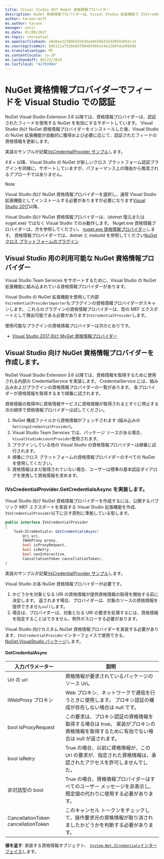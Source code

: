 ```yaml
---
title: Visual Studio 向け NuGet 資格情報プロバイダー
description: NuGet 資格情報プロバイダーは、Visual Studio 拡張機能で IVsCredentialProvider インターフェイスを実装することによって、フィードで認証します。
author: karann-msft
ms.author: karann
manager: unnir
ms.date: 01/09/2017
ms.topic: conceptual
ms.openlocfilehash: e8d8ae22300b55b93badb65864163d959105dca2
ms.sourcegitcommit: 8d5121af528e68789485405e24e2100fda2868d6
ms.translationtype: MT
ms.contentlocale: ja-JP
ms.lasthandoff: 08/23/2018
ms.locfileid: "42793904"
---
```

# <a name="authenticating-feeds-in-visual-studio-with-nuget-credential-providers"></a>NuGet 資格情報プロバイダーでフィードを Visual Studio での認証

NuGet Visual Studio Extension 3.6 以降では、資格情報プロバイダーは、認証されたフィードを使用する NuGet を有効にするサポートしています。
Visual Studio 向け NuGet 資格情報プロバイダーをインストールした後、Visual Studio の NuGet 拡張機能が自動的に獲得および必要に応じて、認証されたフィードの資格情報を更新します。

実装のサンプルが記載[VsCredentialProvider サンプル](https://github.com/NuGet/Samples/tree/master/VsCredentialProvider)します。

4.8 + 以降、Visual Studio の NuGet が新しいクロス プラットフォーム認証プラグインを同様に、サポートしていますが、パフォーマンス上の理由から推奨されるアプローチではありません。

> [!Note]
> Visual Studio 向け NuGet 資格情報プロバイダーを選択し、通常 Visual Studio 拡張機能としてインストールする必要がありますが必要になります[Visual Studio 2017](http://aka.ms/vs/15/release/vs_enterprise.exe)以降。
>
> Visual Studio 向け NuGet 資格情報プロバイダーは、(dotnet 復元または nuget.exe) ではなく Visual Studio でのみ動作します。 Nuget.exe 資格情報プロバイダーは、次を参照してください。 [nuget.exe 資格情報プロバイダー](nuget-exe-Credential-providers.md)します。
> 資格情報プロバイダーでは、dotnet と msbuild を参照してください[NuGet クロス プラットフォームのプラグイン](nuget-cross-platform-authentication-plugin.md)

## <a name="available-nuget-credential-providers-for-visual-studio"></a>Visual Studio 用の利用可能な NuGet 資格情報プロバイダー

Visual Studio Team Services をサポートするために、Visual Studio の NuGet 拡張機能に組み込まれている資格情報プロバイダーがあります。

Visual Studio の NuGet 拡張機能を使用して内部`VsCredentialProviderImporter`もプラグインの資格情報プロバイダーがスキャンします。 これらのプラグインの資格情報プロバイダーは、型の MEF エクスポートとして検出可能である必要があります`IVsCredentialProvider`します。

使用可能なプラグインの資格情報プロバイダーは次のとおりです。

- [Visual Studio 2017 向け MyGet 資格情報プロバイダー](http://docs.myget.org/docs/reference/credential-provider-for-visual-studio)

## <a name="creating-a-nuget-credential-provider-for-visual-studio"></a>Visual Studio 向け NuGet 資格情報プロバイダーを作成します。

NuGet Visual Studio Extension 3.6 以降では、資格情報を取得するために使用される内部の CredentialService を実装します。 CredentialService には、組み込みおよびプラグインの資格情報プロバイダーの一覧があります。 各プロバイダーが資格情報を取得するまで順番に試されます。

資格情報の取得中に資格情報サービスに資格情報が取得されるとすぐに停止する次の順序で資格情報プロバイダーは試してください。

1. NuGet 構成ファイルから資格情報がフェッチされます (組み込みの`SettingsCredentialProvider`)。
1. Visual Studio Team Services では、パッケージ ソースがある場合、`VisualStudioAccountProvider`使用されます。
1. プラグインしている他の Visual Studio の資格情報プロバイダーは順番に試行されます。
1. 順番にクロス プラットフォームの資格情報プロバイダーのすべての NuGet を使用してください。
1. 資格情報はまだ取得されていない場合、ユーザーは標準の基本認証ダイアログを使用して資格情報を求めます。

### <a name="implementing-ivscredentialprovidergetcredentialsasync"></a>IVsCredentialProvider.GetCredentialsAsync を実装します。

Visual Studio 向け NuGet 資格情報プロバイダーを作成するには、公開するパブリック MEF エクスポートを実装する Visual Studio 拡張機能を作成、`IVsCredentialProvider`以下に示す原則に準拠している型します。

```cs
public interface IVsCredentialProvider
{
    Task<ICredentials> GetCredentialsAsync(
        Uri uri,
        IWebProxy proxy,
        bool isProxyRequest,
        bool isRetry,
        bool nonInteractive,
        CancellationToken cancellationToken);
}
```

実装のサンプルが記載[VsCredentialProvider サンプル](https://github.com/NuGet/Samples/tree/master/VsCredentialProvider)します。

Visual Studio の各 NuGet 資格情報プロバイダーが必要です。

1. かどうかを対象となる URI の資格情報が提供資格情報の取得を開始する前に決定します。 返されます場合、プロバイダーは、対象のソースの資格情報を提供できません`null`します。
1. 場合は、プロバイダーは、対象となる URI の要求を処理するには、資格情報を指定することはできません、例外がスローする必要があります。

Visual Studio 向けカスタム NuGet 資格情報プロバイダーを実装する必要があります、`IVsCredentialProvider`インターフェイスで使用できる、 [NuGet.VisualStudio パッケージ](https://www.nuget.org/packages/NuGet.VisualStudio/)します。

#### <a name="getcredentialasync"></a>GetCredentialAsync

| 入力パラメーター |説明|
| ----------------|-----------|
| Uri の uri | 資格情報が要求されているパッケージのソース Uri。|
| IWebProxy プロキシ | Web プロキシ、ネットワークで通信を行うときに使用します。 プロキシ認証の構成が存在しない場合は null です。 |
| bool isProxyRequest | この要求は、プロキシ認証の資格情報を取得する場合は true。 実装がプロキシの資格情報を取得するために有効でない場合は null が返されます。 |
| bool isRetry | True の場合、以前に資格情報が、この Uri の要求が、指定された資格情報は、承認されたアクセスを許可しませんでした。 |
| 非対話型の bool | True の場合、資格情報プロバイダーはすべてのユーザー メッセージを非表示し、既定値の代わりに使用する必要があります。 |
| CancellationToken cancellationToken | このキャンセル トークンをチェックして、操作要求元の資格情報が取り消されましたかどうかを判断する必要があります。 |

**値を返す**: 実装する資格情報オブジェクト、 [ `System.Net.ICredentials`インターフェイス](/dotnet/api/system.net.icredentials?view=netstandard-2.0)します。
